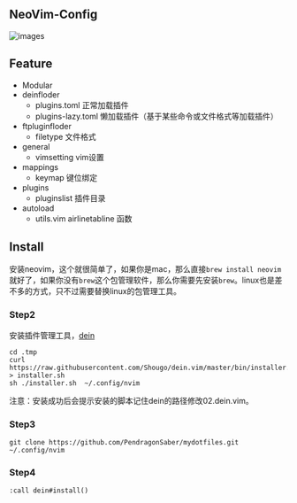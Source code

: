 ## NeoVim-Config 

![images](https://github.com/Marlboro-go/Neovim-for-go/blob/master/screenshot/1.jpg)


## Feature



* Modular
* deinfloder
  * plugins.toml        正常加载插件
  * plugins-lazy.toml   懒加载插件（基于某些命令或文件格式等加载插件）
* ftpluginfloder
  * filetype            文件格式
* general
  * vimsetting          vim设置
* mappings
  * keymap              键位绑定
* plugins
  * pluginslist         插件目录
* autoload
  * utils.vim           airlinetabline 函数
## Install
安装neovim，这个就很简单了，如果你是mac，那么直接`brew install neovim`就好了，如果你没有`brew`这个包管理软件，那么你需要先安装`brew`。linux也是差不多的方式，只不过需要替换linux的包管理工具。
### Step2
安装插件管理工具，[dein](https://github.com/Shougo/dein.vim)
```
cd .tmp
curl https://raw.githubusercontent.com/Shougo/dein.vim/master/bin/installer.sh > installer.sh
sh ./installer.sh  ~/.config/nvim
```
注意：安装成功后会提示安装的脚本记住dein的路径修改02.dein.vim。
### Step3
```
git clone https://github.com/PendragonSaber/mydotfiles.git ~/.config/nvim
```
### Step4
```
:call dein#install()
```


